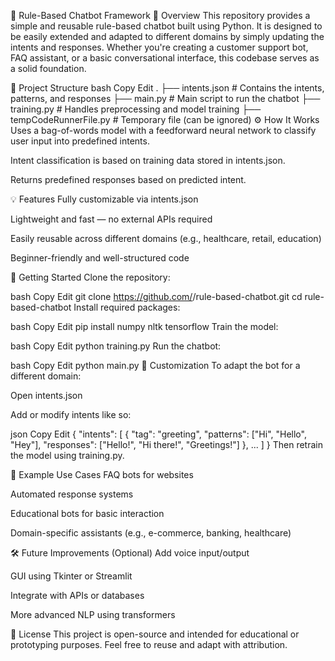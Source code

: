 🤖 Rule-Based Chatbot Framework
📝 Overview
This repository provides a simple and reusable rule-based chatbot built using Python. It is designed to be easily extended and adapted to different domains by simply updating the intents and responses. Whether you're creating a customer support bot, FAQ assistant, or a basic conversational interface, this codebase serves as a solid foundation.

📂 Project Structure
bash
Copy
Edit
.
├── intents.json              # Contains the intents, patterns, and responses
├── main.py                  # Main script to run the chatbot
├── training.py              # Handles preprocessing and model training
├── tempCodeRunnerFile.py    # Temporary file (can be ignored)
⚙️ How It Works
Uses a bag-of-words model with a feedforward neural network to classify user input into predefined intents.

Intent classification is based on training data stored in intents.json.

Returns predefined responses based on predicted intent.

💡 Features
Fully customizable via intents.json

Lightweight and fast — no external APIs required

Easily reusable across different domains (e.g., healthcare, retail, education)

Beginner-friendly and well-structured code

🚀 Getting Started
Clone the repository:

bash
Copy
Edit
git clone https://github.com/<your-username>/rule-based-chatbot.git
cd rule-based-chatbot
Install required packages:

bash
Copy
Edit
pip install numpy nltk tensorflow
Train the model:

bash
Copy
Edit
python training.py
Run the chatbot:

bash
Copy
Edit
python main.py
🧠 Customization
To adapt the bot for a different domain:

Open intents.json

Add or modify intents like so:

json
Copy
Edit
{
  "intents": [
    {
      "tag": "greeting",
      "patterns": ["Hi", "Hello", "Hey"],
      "responses": ["Hello!", "Hi there!", "Greetings!"]
    },
    ...
  ]
}
Then retrain the model using training.py.

🔁 Example Use Cases
FAQ bots for websites

Automated response systems

Educational bots for basic interaction

Domain-specific assistants (e.g., e-commerce, banking, healthcare)

🛠 Future Improvements (Optional)
Add voice input/output

GUI using Tkinter or Streamlit

Integrate with APIs or databases

More advanced NLP using transformers

📄 License
This project is open-source and intended for educational or prototyping purposes. Feel free to reuse and adapt with attribution.

